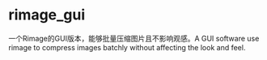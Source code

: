# rimage_gui
一个Rimage的GUI版本，能够批量压缩图片且不影响观感。A GUI software use rimage to compress images batchly without affecting the look and feel.
